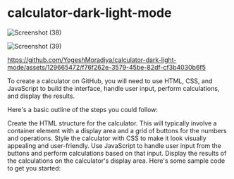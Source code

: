 # calculator-dark-light-mode


![Screenshot (38)](https://github.com/YogeshMoradiya/calculator-dark-light-mode/assets/129665472/4b9ead0d-7685-4bd6-9f7a-de7da2f1e6df)

![Screenshot (39)](https://github.com/YogeshMoradiya/calculator-dark-light-mode/assets/129665472/f288de5c-680a-4fc1-9fa5-7bbe10bdb7ac)

https://github.com/YogeshMoradiya/calculator-dark-light-mode/assets/129665472/f76f262e-3579-45be-82df-cf3b4030b6f5


To create a calculator on GitHub, you will need to use HTML, CSS, and JavaScript to build the interface, handle user input, perform calculations, and display the results.

Here's a basic outline of the steps you could follow:

Create the HTML structure for the calculator. This will typically involve a container element with a display area and a grid of buttons for the numbers and operations.
Style the calculator with CSS to make it look visually appealing and user-friendly.
Use JavaScript to handle user input from the buttons and perform calculations based on that input.
Display the results of the calculations on the calculator's display area.
Here's some sample code to get you started:
